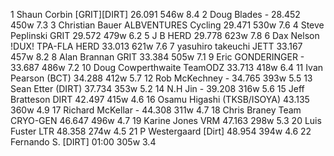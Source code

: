   1  Shaun Corbin  [GRIT][DIRT]  26.091    546w  8.4
  2  Doug Blades  -  28.452    450w  7.3
  3  Christian Bauer  ALBVENTURES Cycling  29.471    530w  7.6
  4  Steve Peplinski  GRIT  29.572    479w  6.2
  5  J B  HERD  29.778    623w  7.8
  6  Dax Nelson  !DUX! TPA-FLA HERD  33.013    621w  7.6
  7  yasuhiro takeuchi  JETT  33.167    457w  8.2
  8  Alan Brannan  GRIT  33.384    505w  7.1
  9  Eric GONDERINGER  -  33.687    486w  7.2
 10  Doug Cowperthwaite  TeamODZ  33.713    418w  6.4
 11  Ivan Pearson  (BCT)    34.288    412w  5.7
 12  Rob McKechney  -  34.765    393w  5.5
 13  Sean Etter  (DIRT)    37.734    353w  5.2
 14  N.H Jin  -  39.208    316w  5.6
 15  Jeff Bratteson  DIRT  42.497    415w  4.6
 16  Osamu Higashi  (TKSB/ISOYA)    43.135    360w  4.9
 17  Richard McKellar  -  44.308    311w  4.7
 18  Chris Braney  Team CRYO-GEN  46.647    496w  4.7
 19  Karine Jones  VRM  47.163    298w  5.3
 20  Luis Fuster  LTR  48.358    274w  4.5
 21  P Westergaard  [Dirt]    48.954    394w  4.6
 22  Fernando S.  [DIRT]    01:00    305w  3.4
